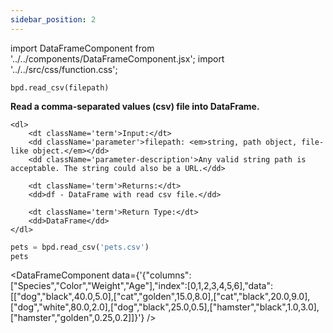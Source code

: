 ```yaml
---
sidebar_position: 2
---
```


import DataFrameComponent from '../../components/DataFrameComponent.jsx';
import '../../src/css/function.css';

<code>bpd.read_csv(filepath)</code>

<div className='base'>
    <p><strong>Read a comma-separated values (csv) file into DataFrame.</strong></p>

    <dl>
        <dt className='term'>Input:</dt>
        <dd className='parameter'>filepath: <em>string, path object, file-like object.</em></dd>
        <dd className='parameter-description'>Any valid string path is acceptable. The string could also be a URL.</dd>

        <dt className='term'>Returns:</dt>
        <dd>df - DataFrame with read csv file.</dd>

        <dt className='term'>Return Type:</dt>
        <dd>DataFrame</dd>
    </dl>
</div>

```python
pets = bpd.read_csv('pets.csv')
pets
```

<DataFrameComponent data={'{"columns":["Species","Color","Weight","Age"],"index":[0,1,2,3,4,5,6],"data":[["dog","black",40.0,5.0],["cat","golden",15.0,8.0],["cat","black",20.0,9.0],["dog","white",80.0,2.0],["dog","black",25.0,0.5],["hamster","black",1.0,3.0],["hamster","golden",0.25,0.2]]}'} />